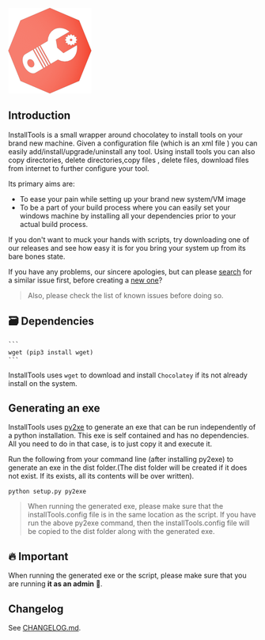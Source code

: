 ![InstallTools][img-logo]

## Introduction

InstallTools is a small wrapper around chocolatey to install tools on your brand new machine. Given a configuration file (which is an xml file ) you can easily add/install/upgrade/uninstall any tool. Using install tools you can also copy directories, delete directories,copy files , delete files, download files from internet to further configure your tool.

Its primary aims are:

-   To ease your pain while setting up your brand new system/VM image
-   To be a part of your build process where you can easily set your windows machine by installing all your dependencies prior to your actual build process.

If you don't want to muck your hands with scripts, try downloading one of our releases and see how easy it is for you bring your system up from its bare bones state.

If you have any problems, our sincere apologies, but can please [search][issues] for a similar issue first, before creating a [new one][new-issue]?

> Also, please check the list of known issues before doing so.

## 🗃️ Dependencies

    ```
    wget (pip3 install wget)
    ```

InstallTools uses `wget` to download and install `Chocolatey` if its not already install on the system.

## Generating an exe

InstallTools uses [py2xe](http://www.py2exe.org/ "Py2exe") to generate an exe that can be run independently of a python installation. This exe is self contained and has no dependencies. All you need to do in that case, is to just copy it and execute it.

Run the following from your command line (after installing py2exe) to generate an exe in the dist folder.(The dist folder will be created if it does not exist. If its exists, all its contents will be over written).

```
python setup.py py2exe
```

> When running the generated exe, please make sure that the installTools.config file is in the same location as the script. If you have run the above py2exe command, then the installTools.config file will be copied to the dist folder along with the generated exe.

## 🔥 Important

When running the generated exe or the script, please make sure that you are running **it as an admin** 🧔.

## Changelog

See [CHANGELOG.md][changelog].

<!-- Resources -->

[img-logo]: https://raw.githubusercontent.com/gj1118/Installtools/master/logo.png
[changelog]: https://github.com/gj1118/Installtools/blob/master/CHANGELOG.md
[new-issue]: https://github.com/gj1118/Installtools/issues/new
[issues]: https://github.com/gj1118/Installtools/issues
